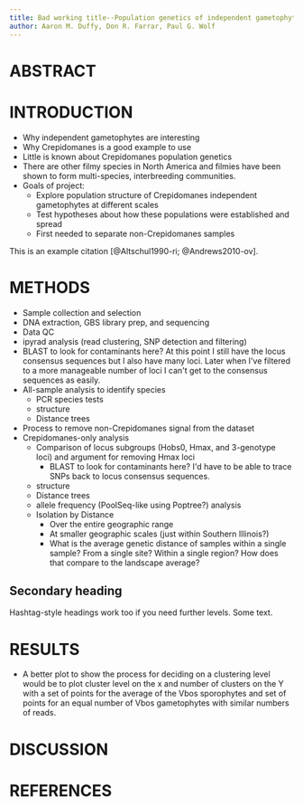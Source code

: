 ```yaml
---
title: Bad working title--Population genetics of independent gametophytes using genotyping-by-sequencing
author: Aaron M. Duffy, Don R. Farrar, Paul G. Wolf
---
```


ABSTRACT
========

INTRODUCTION
============
  * Why independent gametophytes are interesting
  * Why Crepidomanes is a good example to use
  * Little is known about Crepidomanes population genetics
  * There are other filmy species in North America and filmies have been shown to form multi-species, interbreeding communities.
  * Goals of project:
    * Explore population structure of Crepidomanes independent gametophytes at different scales
    * Test hypotheses about how these populations were established and spread
    * First needed to separate non-Crepidomanes samples

This is an example citation [@Altschul1990-ri; @Andrews2010-ov].

METHODS
=======
  * Sample collection and selection
  * DNA extraction, GBS library prep, and sequencing
  * Data QC
  * ipyrad analysis (read clustering, SNP detection and filtering)
  * BLAST to look for contaminants here? At this point I still have the locus consensus sequences but I also have many loci. Later when I've filtered to a more manageable number of loci I can't get to the consensus sequences as easily.
  * All-sample analysis to identify species
    * PCR species tests
    * structure
    * Distance trees
  * Process to remove non-Crepidomanes signal from the dataset
  * Crepidomanes-only analysis
    * Comparison of locus subgroups (Hobs0, Hmax, and 3-genotype loci) and argument for removing Hmax loci
      * BLAST to look for contaminants here? I'd have to be able to trace SNPs back to locus consensus sequences.
    * structure
    * Distance trees
    * allele frequency (PoolSeq-like using Poptree?) analysis
    * Isolation by Distance
      * Over the entire geographic range
      * At smaller geographic scales (just within Southern Illinois?)
      * What is the average genetic distance of samples within a single sample? From a single site? Within a single region? How does that compare to the landscape average?


Secondary heading
-----------------

Hashtag-style headings work too if you need further levels. Some text.

RESULTS
=======
 * A better plot to show the process for deciding on a clustering level would be to plot cluster level on the x and number of clusters on the Y with a set of points for the average of the Vbos sporophytes and set of points for an equal number of Vbos gametophytes with similar numbers of reads.


DISCUSSION
==========



REFERENCES
==========
